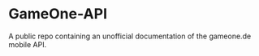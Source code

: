 GameOne-API
===========

A public repo containing an unofficial documentation of the gameone.de mobile API.
